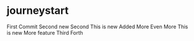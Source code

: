 # journeystart
First Commit
Second new
Second 
This is new
Added More
Even More
This is new
More feature
Third
Forth
